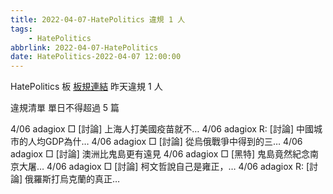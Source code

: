 ```yaml
---
title: 2022-04-07-HatePolitics 違規 1 人
tags:
    - HatePolitics
abbrlink: 2022-04-07-HatePolitics
date: HatePolitics-2022-04-07 12:00:00
---
```

HatePolitics 板 [板規連結](https://www.ptt.cc/bbs/HatePolitics/M.1617115262.A.D60.html)
昨天違規 1 人
<!-- more -->

違規清單
單日不得超過 5 篇

4/06 adagiox □ [討論] 上海人打美國疫苗就不…
4/06 adagiox R: [討論] 中國城市的人均GDP為什…
4/06 adagiox □ [討論] 從烏俄戰爭中得到的三…
4/06 adagiox □ [討論] 澳洲比鬼島更有遠見
4/06 adagiox □ [黑特] 鬼島竟然紀念南京大屠…
4/06 adagiox □ [討論] 柯文哲說自己是雍正，…
4/06 adagiox R: [討論] 俄羅斯打烏克蘭的真正…